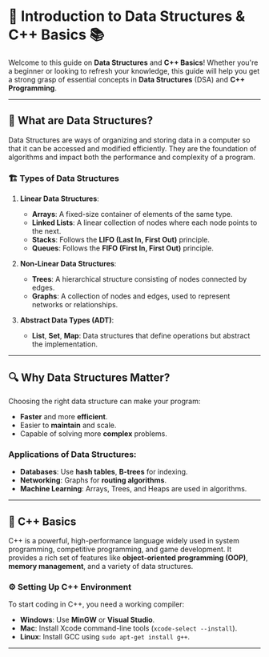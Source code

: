 # 🚀 **Introduction to Data Structures & C++ Basics** 📚

Welcome to this guide on **Data Structures** and **C++ Basics**! Whether you're a beginner or looking to refresh your knowledge, this guide will help you get a strong grasp of essential concepts in **Data Structures** (DSA) and **C++ Programming**.

---

## 🧠 **What are Data Structures?**

Data Structures are ways of organizing and storing data in a computer so that it can be accessed and modified efficiently. They are the foundation of algorithms and impact both the performance and complexity of a program.

### 🏗️ **Types of Data Structures**

1. **Linear Data Structures**: 
   - **Arrays**: A fixed-size container of elements of the same type.
   - **Linked Lists**: A linear collection of nodes where each node points to the next.
   - **Stacks**: Follows the **LIFO (Last In, First Out)** principle.
   - **Queues**: Follows the **FIFO (First In, First Out)** principle.

2. **Non-Linear Data Structures**: 
   - **Trees**: A hierarchical structure consisting of nodes connected by edges.
   - **Graphs**: A collection of nodes and edges, used to represent networks or relationships.

3. **Abstract Data Types (ADT)**: 
   - **List**, **Set**, **Map**: Data structures that define operations but abstract the implementation.

---

## 🔍 **Why Data Structures Matter?**

Choosing the right data structure can make your program:
- **Faster** and more **efficient**.
- Easier to **maintain** and scale.
- Capable of solving more **complex** problems.

### **Applications of Data Structures:**
- **Databases**: Use **hash tables**, **B-trees** for indexing.
- **Networking**: Graphs for **routing algorithms**.
- **Machine Learning**: Arrays, Trees, and Heaps are used in algorithms.

---

## 📝 **C++ Basics**

C++ is a powerful, high-performance language widely used in system programming, competitive programming, and game development. It provides a rich set of features like **object-oriented programming (OOP)**, **memory management**, and a variety of data structures.

### ⚙️ **Setting Up C++ Environment**

To start coding in C++, you need a working compiler:
- **Windows**: Use **MinGW** or **Visual Studio**.
- **Mac**: Install Xcode command-line tools (`xcode-select --install`).
- **Linux**: Install GCC using `sudo apt-get install g++`.

---

<!-- ## ✨ **C++ Syntax - The Building Blocks** -->

